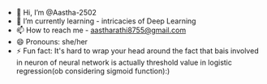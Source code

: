 - 👋 Hi, I’m @Aastha-2502
- 🌱 I’m currently learning - intricacies of Deep Learning 
- 📫 How to reach me - aastharathi8755@gmail.com
- 😄 Pronouns: she/her
- ⚡ Fun fact: It's hard to wrap your head around the fact that bais involved in neuron of neural network is actually threshold value in logistic regression(ob considering sigmoid function):)

<!---
Aastha-2502/Aastha-2502 is a ✨ special ✨ repository because its `README.md` (this file) appears on your GitHub profile.
You can click the Preview link to take a look at your changes.
--->
